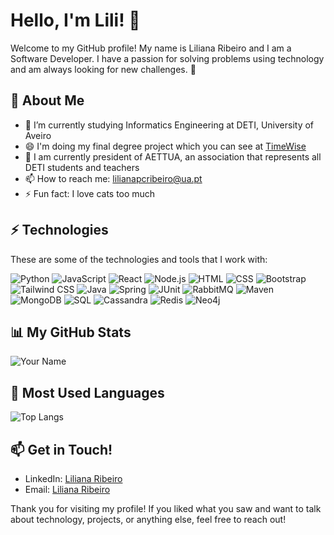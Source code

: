 # Hello, I'm Lili! 👋

Welcome to my GitHub profile! My name is Liliana Ribeiro and I am a Software Developer. I have a passion for solving problems using technology and am always looking for new challenges. 🙂

## 🌱 About Me

- 🔭 I’m currently studying Informatics Engineering at DETI, University of Aveiro
- 😄 I'm doing my final degree project which you can see at [TimeWise](https://timewise-pi.github.io/docs/)
- 👯 I am currently president of AETTUA, an association that represents all DETI students and teachers
- 📫 How to reach me: lilianapcribeiro@ua.pt
- ⚡ Fun fact: I love cats too much

## ⚡ Technologies

These are some of the technologies and tools that I work with:

![Python](https://img.shields.io/badge/-Python-black?style=flat-square&logo=Python)
![JavaScript](https://img.shields.io/badge/-JavaScript-black?style=flat-square&logo=javascript)
![React](https://img.shields.io/badge/-React-black?style=flat-square&logo=react)
![Node.js](https://img.shields.io/badge/-Node.js-black?style=flat-square&logo=node.js)
![HTML](https://img.shields.io/badge/-HTML5-black?style=flat-square&logo=html5)
![CSS](https://img.shields.io/badge/-CSS3-black?style=flat-square&logo=css3&logoColor=1572B6)
![Bootstrap](https://img.shields.io/badge/-Bootstrap-black?style=flat-square&logo=bootstrap)
![Tailwind CSS](https://img.shields.io/badge/-Tailwind_CSS-black?style=flat-square&logo=tailwind-css)
![Java](https://img.shields.io/badge/-Java-black?style=flat-square&logo=java)
![Spring](https://img.shields.io/badge/-Spring-black?style=flat-square&logo=spring)
![JUnit](https://img.shields.io/badge/-JUnit-black?style=flat-square&logo=junit5)
![RabbitMQ](https://img.shields.io/badge/-RabbitMQ-black?style=flat-square&logo=rabbitmq)
![Maven](https://img.shields.io/badge/-Maven-black?style=flat-square&logo=apache-maven)
![MongoDB](https://img.shields.io/badge/-MongoDB-black?style=flat-square&logo=mongodb)
![SQL](https://img.shields.io/badge/-SQL-black?style=flat-square&logo=sqlite)
![Cassandra](https://img.shields.io/badge/-Cassandra-black?style=flat-square&logo=apache-cassandra)
![Redis](https://img.shields.io/badge/-Redis-black?style=flat-square&logo=redis)
![Neo4j](https://img.shields.io/badge/-Neo4j-black?style=flat-square&logo=neo4j)

## 📊 My GitHub Stats

![Your Name](https://github-readme-stats.vercel.app/api?username=lilikas11&show_icons=true&bg_color=0D1117&icon_color=DDA0DD&title_color=DDA0DD&text_color=C9D1D9&border_color=DDA0DD)


## 🚀 Most Used Languages

![Top Langs](https://github-readme-stats.vercel.app/api/top-langs/?username=lilikas11&layout=compact&show_icons=true&bg_color=0D1117&icon_color=DDA0DD&title_color=DDA0DD&text_color=C9D1D9&border_color=DDA0DD)

## 📫 Get in Touch!

- LinkedIn: [Liliana Ribeiro](https://www.linkedin.com/in/liliana-ribeiro-82469825a/)
- Email: [Liliana Ribeiro](mailto:lilianapcribeiro@ua.pt)

Thank you for visiting my profile! If you liked what you saw and want to talk about technology, projects, or anything else, feel free to reach out!
